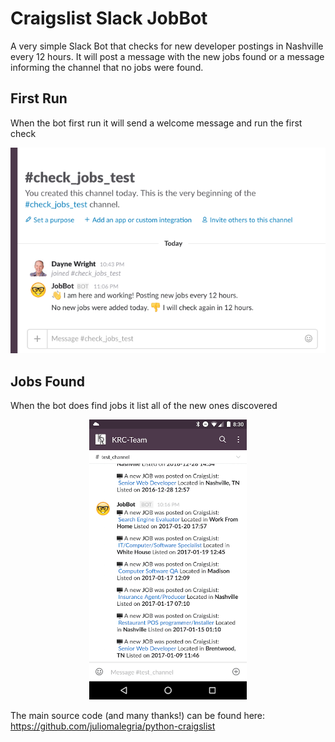 # Craigslist Slack JobBot

A very simple Slack Bot that checks for new developer postings in Nashville every 12 hours. It will post a message with the new jobs found or a message informing the channel that no jobs were found.

## First Run
When the bot first run it will send a welcome message and run the first check

<kbd>![](images/no_jobs.png)</kbd>

## Jobs Found

When the bot does find jobs it list all of the new ones discovered

<p align="center">
  <kbd>
    <img src="images/jobs_posted.png" width="50%" />
  </kbd>
</p>


 The main source code (and many thanks!) can be found here: https://github.com/juliomalegria/python-craigslist
